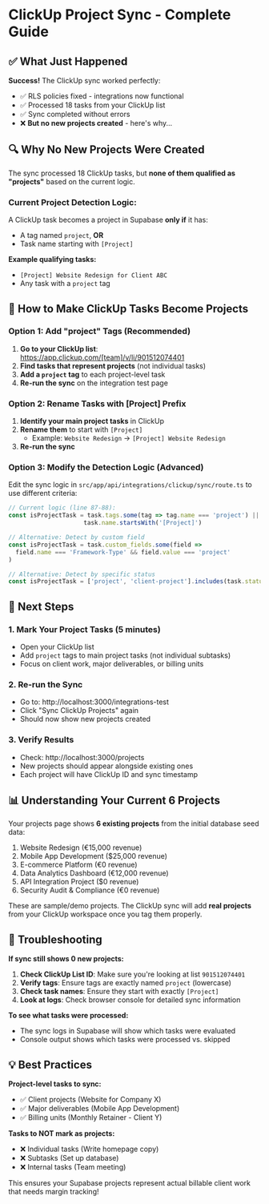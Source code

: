# ClickUp Project Sync - Complete Guide

## ✅ What Just Happened

**Success!** The ClickUp sync worked perfectly:
- ✅ RLS policies fixed - integrations now functional
- ✅ Processed 18 tasks from your ClickUp list
- ✅ Sync completed without errors
- ❌ **But no new projects created** - here's why...

## 🔍 Why No New Projects Were Created

The sync processed 18 ClickUp tasks, but **none of them qualified as "projects"** based on the current logic.

### Current Project Detection Logic:
A ClickUp task becomes a project in Supabase **only if** it has:
- A tag named `project`, **OR**
- Task name starting with `[Project]`

**Example qualifying tasks:**
- `[Project] Website Redesign for Client ABC`
- Any task with a `project` tag

## 🎯 How to Make ClickUp Tasks Become Projects

### Option 1: Add "project" Tags (Recommended)
1. **Go to your ClickUp list**: https://app.clickup.com/[team]/v/li/901512074401
2. **Find tasks that represent projects** (not individual tasks)
3. **Add a `project` tag** to each project-level task
4. **Re-run the sync** on the integration test page

### Option 2: Rename Tasks with [Project] Prefix
1. **Identify your main project tasks** in ClickUp
2. **Rename them** to start with `[Project]`
   - Example: `Website Redesign` → `[Project] Website Redesign`
3. **Re-run the sync**

### Option 3: Modify the Detection Logic (Advanced)
Edit the sync logic in `src/app/api/integrations/clickup/sync/route.ts` to use different criteria:

```typescript
// Current logic (line 87-88):
const isProjectTask = task.tags.some(tag => tag.name === 'project') ||
                     task.name.startsWith('[Project]')

// Alternative: Detect by custom field
const isProjectTask = task.custom_fields.some(field => 
  field.name === 'Framework-Type' && field.value === 'project'
)

// Alternative: Detect by specific status
const isProjectTask = ['project', 'client-project'].includes(task.status.status.toLowerCase())
```

## 🚀 Next Steps

### 1. **Mark Your Project Tasks** (5 minutes)
- Open your ClickUp list
- Add `project` tags to main project tasks (not individual subtasks)
- Focus on client work, major deliverables, or billing units

### 2. **Re-run the Sync**
- Go to: http://localhost:3000/integrations-test
- Click "Sync ClickUp Projects" again
- Should now show new projects created

### 3. **Verify Results**
- Check: http://localhost:3000/projects
- New projects should appear alongside existing ones
- Each project will have ClickUp ID and sync timestamp

## 📊 Understanding Your Current 6 Projects

Your projects page shows **6 existing projects** from the initial database seed data:
1. Website Redesign (€15,000 revenue)
2. Mobile App Development ($25,000 revenue)
3. E-commerce Platform (€0 revenue)
4. Data Analytics Dashboard (€12,000 revenue)
5. API Integration Project ($0 revenue)
6. Security Audit & Compliance (€0 revenue)

These are sample/demo projects. The ClickUp sync will add **real projects** from your ClickUp workspace once you tag them properly.

## 🔧 Troubleshooting

**If sync still shows 0 new projects:**
1. **Check ClickUp List ID**: Make sure you're looking at list `901512074401`
2. **Verify tags**: Ensure tags are exactly named `project` (lowercase)
3. **Check task names**: Ensure they start with exactly `[Project]` 
4. **Look at logs**: Check browser console for detailed sync information

**To see what tasks were processed:**
- The sync logs in Supabase will show which tasks were evaluated
- Console output shows which tasks were processed vs. skipped

## 💡 Best Practices

**Project-level tasks to sync:**
- ✅ Client projects (Website for Company X)
- ✅ Major deliverables (Mobile App Development)
- ✅ Billing units (Monthly Retainer - Client Y)

**Tasks to NOT mark as projects:**
- ❌ Individual tasks (Write homepage copy)
- ❌ Subtasks (Set up database)
- ❌ Internal tasks (Team meeting)

This ensures your Supabase projects represent actual billable client work that needs margin tracking!
